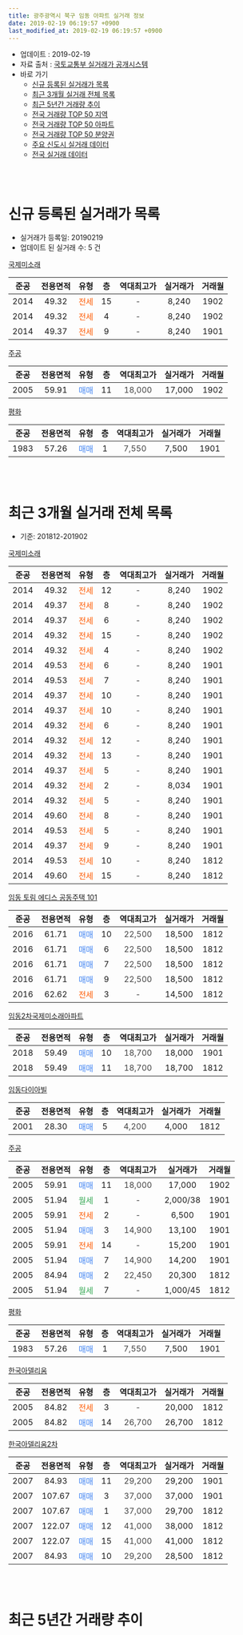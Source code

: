 ```yaml
---
title: 광주광역시 북구 임동 아파트 실거래 정보
date: 2019-02-19 06:19:57 +0900
last_modified_at: 2019-02-19 06:19:57 +0900
---
```


* 업데이트 : 2019-02-19
* 자료 출처 : [국토교통부 실거래가 공개시스템](http://rt.molit.go.kr)
* 바로 가기
    * [신규 등록된 실거래가 목록](#신규-등록된-실거래가-목록)
    * [최근 3개월 실거래 전체 목록](#최근-3개월-실거래-전체-목록)
    * [최근 5년간 거래량 추이](#최근-5년간-거래량-추이)
    * [전국 거래량 TOP 50 지역](https://ayogom.github.io/apt-trade-info/최근-3개월-전국에서-가장-거래가-많이-발생한-지역)
    * [전국 거래량 TOP 50 아파트](https://ayogom.github.io/apt-trade-info/최근-3개월-전국에서-가장-거래가-많이-발생한-아파트)
    * [전국 거래량 TOP 50 분양권](https://ayogom.github.io/apt-trade-info/최근-3개월-전국에서-가장-거래가-많이-발생한-분양권)
    * [주요 신도시 실거래 데이터](https://ayogom.github.io/apt-trade-info/주요-신도시)
    * [전국 실거래 데이터](https://ayogom.github.io/apt-trade-info/전국)
<br>
 
<br>

# 신규 등록된 실거래가 목록
* 실거래가 등록일: 20190219
* 업데이트 된 실거래 수: 5 건


[국제미소래](https://search.naver.com/search.naver?query=%EA%B4%91%EC%A3%BC%EA%B4%91%EC%97%AD%EC%8B%9C+%EB%B6%81%EA%B5%AC+%EC%9E%84%EB%8F%99+%EA%B5%AD%EC%A0%9C%EB%AF%B8%EC%86%8C%EB%9E%98)

|준공|전용면적|유형|층|역대최고가|실거래가|거래월|
|:---:|:---:|:---:|:---:|:---:|:---:|:---:|
|2014|49.32|<span style="color:#ff5a00">전세</span>|15|<span style="color:#444444">-</span>|8,240|1902|
|2014|49.32|<span style="color:#ff5a00">전세</span>|4|<span style="color:#444444">-</span>|8,240|1902|
|2014|49.37|<span style="color:#ff5a00">전세</span>|9|<span style="color:#444444">-</span>|8,240|1901|

[주공](https://search.naver.com/search.naver?query=%EA%B4%91%EC%A3%BC%EA%B4%91%EC%97%AD%EC%8B%9C+%EB%B6%81%EA%B5%AC+%EC%9E%84%EB%8F%99+%EC%A3%BC%EA%B3%B5)

|준공|전용면적|유형|층|역대최고가|실거래가|거래월|
|:---:|:---:|:---:|:---:|:---:|:---:|:---:|
|2005|59.91|<span style="color:#4285f3">매매</span>|11|<span style="color:#444444">18,000</span>|17,000|1902|

[평화](https://search.naver.com/search.naver?query=%EA%B4%91%EC%A3%BC%EA%B4%91%EC%97%AD%EC%8B%9C+%EB%B6%81%EA%B5%AC+%EC%9E%84%EB%8F%99+%ED%8F%89%ED%99%94)

|준공|전용면적|유형|층|역대최고가|실거래가|거래월|
|:---:|:---:|:---:|:---:|:---:|:---:|:---:|
|1983|57.26|<span style="color:#4285f3">매매</span>|1|<span style="color:#444444">7,550</span>|7,500|1901|


<br>
 
<br>

# 최근 3개월 실거래 전체 목록
* 기준: 201812-201902


[국제미소래](https://search.naver.com/search.naver?query=%EA%B4%91%EC%A3%BC%EA%B4%91%EC%97%AD%EC%8B%9C+%EB%B6%81%EA%B5%AC+%EC%9E%84%EB%8F%99+%EA%B5%AD%EC%A0%9C%EB%AF%B8%EC%86%8C%EB%9E%98)

|준공|전용면적|유형|층|역대최고가|실거래가|거래월|
|:---:|:---:|:---:|:---:|:---:|:---:|:---:|
|2014|49.32|<span style="color:#ff5a00">전세</span>|12|<span style="color:#444444">-</span>|8,240|1902|
|2014|49.37|<span style="color:#ff5a00">전세</span>|8|<span style="color:#444444">-</span>|8,240|1902|
|2014|49.37|<span style="color:#ff5a00">전세</span>|6|<span style="color:#444444">-</span>|8,240|1902|
|2014|49.32|<span style="color:#ff5a00">전세</span>|15|<span style="color:#444444">-</span>|8,240|1902|
|2014|49.32|<span style="color:#ff5a00">전세</span>|4|<span style="color:#444444">-</span>|8,240|1902|
|2014|49.53|<span style="color:#ff5a00">전세</span>|6|<span style="color:#444444">-</span>|8,240|1901|
|2014|49.53|<span style="color:#ff5a00">전세</span>|7|<span style="color:#444444">-</span>|8,240|1901|
|2014|49.37|<span style="color:#ff5a00">전세</span>|10|<span style="color:#444444">-</span>|8,240|1901|
|2014|49.37|<span style="color:#ff5a00">전세</span>|10|<span style="color:#444444">-</span>|8,240|1901|
|2014|49.32|<span style="color:#ff5a00">전세</span>|6|<span style="color:#444444">-</span>|8,240|1901|
|2014|49.32|<span style="color:#ff5a00">전세</span>|12|<span style="color:#444444">-</span>|8,240|1901|
|2014|49.32|<span style="color:#ff5a00">전세</span>|13|<span style="color:#444444">-</span>|8,240|1901|
|2014|49.37|<span style="color:#ff5a00">전세</span>|5|<span style="color:#444444">-</span>|8,240|1901|
|2014|49.32|<span style="color:#ff5a00">전세</span>|2|<span style="color:#444444">-</span>|8,034|1901|
|2014|49.32|<span style="color:#ff5a00">전세</span>|5|<span style="color:#444444">-</span>|8,240|1901|
|2014|49.60|<span style="color:#ff5a00">전세</span>|8|<span style="color:#444444">-</span>|8,240|1901|
|2014|49.53|<span style="color:#ff5a00">전세</span>|5|<span style="color:#444444">-</span>|8,240|1901|
|2014|49.37|<span style="color:#ff5a00">전세</span>|9|<span style="color:#444444">-</span>|8,240|1901|
|2014|49.53|<span style="color:#ff5a00">전세</span>|10|<span style="color:#444444">-</span>|8,240|1812|
|2014|49.60|<span style="color:#ff5a00">전세</span>|15|<span style="color:#444444">-</span>|8,240|1812|

[임동 토림 에디스 공동주택 101](https://search.naver.com/search.naver?query=%EA%B4%91%EC%A3%BC%EA%B4%91%EC%97%AD%EC%8B%9C+%EB%B6%81%EA%B5%AC+%EC%9E%84%EB%8F%99+%EC%9E%84%EB%8F%99+%ED%86%A0%EB%A6%BC+%EC%97%90%EB%94%94%EC%8A%A4+%EA%B3%B5%EB%8F%99%EC%A3%BC%ED%83%9D+101)

|준공|전용면적|유형|층|역대최고가|실거래가|거래월|
|:---:|:---:|:---:|:---:|:---:|:---:|:---:|
|2016|61.71|<span style="color:#4285f3">매매</span>|10|<span style="color:#444444">22,500</span>|18,500|1812|
|2016|61.71|<span style="color:#4285f3">매매</span>|6|<span style="color:#444444">22,500</span>|18,500|1812|
|2016|61.71|<span style="color:#4285f3">매매</span>|7|<span style="color:#444444">22,500</span>|18,500|1812|
|2016|61.71|<span style="color:#4285f3">매매</span>|9|<span style="color:#444444">22,500</span>|18,500|1812|
|2016|62.62|<span style="color:#ff5a00">전세</span>|3|<span style="color:#444444">-</span>|14,500|1812|

[임동2차국제미소래아파트](https://search.naver.com/search.naver?query=%EA%B4%91%EC%A3%BC%EA%B4%91%EC%97%AD%EC%8B%9C+%EB%B6%81%EA%B5%AC+%EC%9E%84%EB%8F%99+%EC%9E%84%EB%8F%992%EC%B0%A8%EA%B5%AD%EC%A0%9C%EB%AF%B8%EC%86%8C%EB%9E%98%EC%95%84%ED%8C%8C%ED%8A%B8)

|준공|전용면적|유형|층|역대최고가|실거래가|거래월|
|:---:|:---:|:---:|:---:|:---:|:---:|:---:|
|2018|59.49|<span style="color:#4285f3">매매</span>|10|<span style="color:#444444">18,700</span>|18,000|1901|
|2018|59.49|<span style="color:#4285f3">매매</span>|11|<span style="color:#444444">18,700</span>|18,700|1812|

[임동다이아빌](https://search.naver.com/search.naver?query=%EA%B4%91%EC%A3%BC%EA%B4%91%EC%97%AD%EC%8B%9C+%EB%B6%81%EA%B5%AC+%EC%9E%84%EB%8F%99+%EC%9E%84%EB%8F%99%EB%8B%A4%EC%9D%B4%EC%95%84%EB%B9%8C)

|준공|전용면적|유형|층|역대최고가|실거래가|거래월|
|:---:|:---:|:---:|:---:|:---:|:---:|:---:|
|2001|28.30|<span style="color:#4285f3">매매</span>|5|<span style="color:#444444">4,200</span>|4,000|1812|

[주공](https://search.naver.com/search.naver?query=%EA%B4%91%EC%A3%BC%EA%B4%91%EC%97%AD%EC%8B%9C+%EB%B6%81%EA%B5%AC+%EC%9E%84%EB%8F%99+%EC%A3%BC%EA%B3%B5)

|준공|전용면적|유형|층|역대최고가|실거래가|거래월|
|:---:|:---:|:---:|:---:|:---:|:---:|:---:|
|2005|59.91|<span style="color:#4285f3">매매</span>|11|<span style="color:#444444">18,000</span>|17,000|1902|
|2005|51.94|<span style="color:#34a853">월세</span>|1|<span style="color:#444444">-</span>|2,000/38|1901|
|2005|59.91|<span style="color:#ff5a00">전세</span>|2|<span style="color:#444444">-</span>|6,500|1901|
|2005|51.94|<span style="color:#4285f3">매매</span>|3|<span style="color:#444444">14,900</span>|13,100|1901|
|2005|59.91|<span style="color:#ff5a00">전세</span>|14|<span style="color:#444444">-</span>|15,200|1901|
|2005|51.94|<span style="color:#4285f3">매매</span>|7|<span style="color:#444444">14,900</span>|14,200|1901|
|2005|84.94|<span style="color:#4285f3">매매</span>|2|<span style="color:#444444">22,450</span>|20,300|1812|
|2005|51.94|<span style="color:#34a853">월세</span>|7|<span style="color:#444444">-</span>|1,000/45|1812|

[평화](https://search.naver.com/search.naver?query=%EA%B4%91%EC%A3%BC%EA%B4%91%EC%97%AD%EC%8B%9C+%EB%B6%81%EA%B5%AC+%EC%9E%84%EB%8F%99+%ED%8F%89%ED%99%94)

|준공|전용면적|유형|층|역대최고가|실거래가|거래월|
|:---:|:---:|:---:|:---:|:---:|:---:|:---:|
|1983|57.26|<span style="color:#4285f3">매매</span>|1|<span style="color:#444444">7,550</span>|7,500|1901|

[한국아델리움](https://search.naver.com/search.naver?query=%EA%B4%91%EC%A3%BC%EA%B4%91%EC%97%AD%EC%8B%9C+%EB%B6%81%EA%B5%AC+%EC%9E%84%EB%8F%99+%ED%95%9C%EA%B5%AD%EC%95%84%EB%8D%B8%EB%A6%AC%EC%9B%80)

|준공|전용면적|유형|층|역대최고가|실거래가|거래월|
|:---:|:---:|:---:|:---:|:---:|:---:|:---:|
|2005|84.82|<span style="color:#ff5a00">전세</span>|3|<span style="color:#444444">-</span>|20,000|1812|
|2005|84.82|<span style="color:#4285f3">매매</span>|14|<span style="color:#444444">26,700</span>|26,700|1812|

[한국아델리움2차](https://search.naver.com/search.naver?query=%EA%B4%91%EC%A3%BC%EA%B4%91%EC%97%AD%EC%8B%9C+%EB%B6%81%EA%B5%AC+%EC%9E%84%EB%8F%99+%ED%95%9C%EA%B5%AD%EC%95%84%EB%8D%B8%EB%A6%AC%EC%9B%802%EC%B0%A8)

|준공|전용면적|유형|층|역대최고가|실거래가|거래월|
|:---:|:---:|:---:|:---:|:---:|:---:|:---:|
|2007|84.93|<span style="color:#4285f3">매매</span>|11|<span style="color:#444444">29,200</span>|29,200|1901|
|2007|107.67|<span style="color:#4285f3">매매</span>|3|<span style="color:#444444">37,000</span>|37,000|1901|
|2007|107.67|<span style="color:#4285f3">매매</span>|1|<span style="color:#444444">37,000</span>|29,700|1812|
|2007|122.07|<span style="color:#4285f3">매매</span>|12|<span style="color:#444444">41,000</span>|38,000|1812|
|2007|122.07|<span style="color:#4285f3">매매</span>|15|<span style="color:#444444">41,000</span>|41,000|1812|
|2007|84.93|<span style="color:#4285f3">매매</span>|10|<span style="color:#444444">29,200</span>|28,500|1812|


<br>
 
<br>

# 최근 5년간 거래량 추이


<div style="width:100%;">
    <canvas id="deal_progress" height="200"></canvas>
</div>

<script>
new Chart(document.getElementById("deal_progress"), {
    type: 'line',
    data: {
        labels: ['201402','201403','201404','201405','201406','201407','201408','201409','201410','201411','201412','201501','201502','201503','201504','201505','201506','201507','201508','201509','201510','201511','201512','201601','201602','201603','201604','201605','201606','201607','201608','201609','201610','201611','201612','201701','201702','201703','201704','201705','201706','201707','201708','201709','201710','201711','201712','201801','201802','201803','201804','201805','201806','201807','201808','201809','201810','201811','201812','201901','201902'],
        datasets: [{
            label: '매매',
            pointRadius: 1,
            data: [10, 19, 10, 11, 12, 12, 16, 16, 13, 11, 12, 17, 8, 13, 11, 8, 12, 6, 9, 7, 7, 3, 3, 3, 9, 4, 7, 2, 7, 8, 8, 9, 11, 8, 7, 18, 5, 9, 8, 14, 11, 6, 6, 10, 10, 9, 10, 12, 19, 13, 5, 14, 10, 9, 9, 7, 13, 9, 12, 6, 1],
            borderColor: "rgba(255, 201, 14, 1)",
            backgroundColor: "rgba(255, 201, 14, 0.5)",
            fill: false,
            lineTension: 0
        },{
            label: '전월세',
            pointRadius: 1,
            data: [0, 5, 30, 28, 8, 5, 19, 12, 11, 3, 3, 3, 3, 7, 4, 6, 8, 4, 5, 3, 5, 3, 1, 2, 5, 7, 3, 8, 6, 8, 12, 5, 2, 7, 4, 9, 26, 4, 2, 5, 9, 11, 8, 8, 4, 9, 3, 17, 39, 17, 12, 5, 7, 5, 8, 8, 9, 4, 5, 16, 5],
            borderColor: "rgba(0, 141, 185, 1)",
            backgroundColor: "rgba(0, 141, 185, 0.5)",
            fill: false,
            lineTension: 0
        }
        ]
    },
    options: {
        responsive: true,
        title: {
            display: false
        },
        tooltips: {
            mode: 'index',
            intersect: false
        },
        hover: {
            mode: 'nearest',
            intersect: true
        },
        scales: {
            xAxes: [{
                display: true,
                scaleLabel: {
                    display: true,
                    labelString: '년/월'
                }
            }],
            yAxes: [{
                display: true,
                ticks: {
                    suggestedMin: 0,
                },
                scaleLabel: {
                    display: true,
                    labelString: '실거래 수'
                }
            }]
        }
    }
});

</script>


<br>
 
<br>

